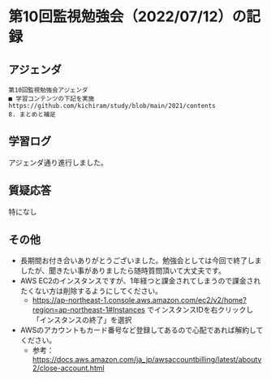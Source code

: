 # 第10回監視勉強会（2022/07/12）の記録
## アジェンダ
```
第10回監視勉強会アジェンダ
■ 学習コンテンツの下記を実施
https://github.com/kichiram/study/blob/main/2021/contents
8. まとめと補足
```
## 学習ログ
アジェンダ通り進行しました。
## 質疑応答
特になし
## その他
- 長期間お付き合いありがとうございました。勉強会としては今回で終了しましたが、聞きたい事がありましたら随時質問頂いて大丈夫です。
- AWS EC2のインスタンスですが、1年経つと課金されてしまうので課金されたくない方は削除するようにしてください。
  - https://ap-northeast-1.console.aws.amazon.com/ec2/v2/home?region=ap-northeast-1#Instances でインスタンスIDを右クリックし「インスタンスの終了」を選択
- AWSのアカウントもカード番号など登録してあるので心配であれば解約してください。
  - 参考：https://docs.aws.amazon.com/ja_jp/awsaccountbilling/latest/aboutv2/close-account.html
